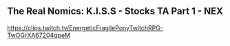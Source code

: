 ## The Real Nomics: K.I.S.S - Stocks TA Part 1 - NEX
https://clips.twitch.tv/EnergeticFragilePonyTwitchRPG-TwOGrXA67204qpeM
